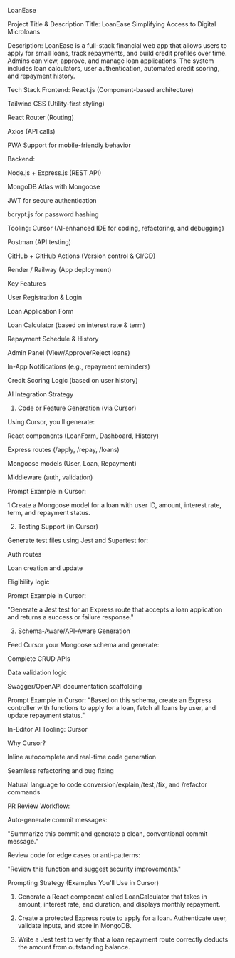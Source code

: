 LoanEase

Project Title & Description
Title:
LoanEase Simplifying Access to Digital Microloans

Description:
LoanEase is a full-stack financial web app that allows users to apply for small loans, track repayments, and build credit profiles over time. Admins can view, approve, and manage loan applications. The system includes loan calculators, user authentication, automated credit scoring, and repayment history.

Tech Stack
Frontend:
React.js (Component-based architecture)

Tailwind CSS (Utility-first styling)

React Router (Routing)

Axios (API calls)

PWA Support for mobile-friendly behavior

Backend:

Node.js + Express.js (REST API)

MongoDB Atlas with Mongoose

JWT for secure authentication

bcrypt.js for password hashing

 Tooling:
Cursor (AI-enhanced IDE for coding, refactoring, and debugging)

Postman (API testing)

GitHub + GitHub Actions (Version control & CI/CD)

Render / Railway (App deployment)

Key Features

User Registration & Login

Loan Application Form

Loan Calculator (based on interest rate & term)

Repayment Schedule & History

Admin Panel (View/Approve/Reject loans)

In-App Notifications (e.g., repayment reminders)

Credit Scoring Logic (based on user history)

AI Integration Strategy
1. Code or Feature Generation (via Cursor)

Using Cursor, you ll generate:

React components (LoanForm, Dashboard, History)

Express routes (/apply, /repay, /loans)

Mongoose models (User, Loan, Repayment)

Middleware (auth, validation)


Prompt  Example in Cursor:

1.Create a Mongoose model for a loan with user ID, amount, interest rate, term, and repayment status.

2. Testing Support (in Cursor)

Generate test files using Jest and Supertest for:

Auth routes

Loan creation and update

Eligibility logic


Prompt Example in Cursor:

"Generate a Jest test for an Express route that accepts a loan application and returns a success or failure response."

 3. Schema-Aware/API-Aware Generation

Feed Cursor your Mongoose schema and generate:

Complete CRUD APIs

Data validation logic

Swagger/OpenAPI documentation scaffolding

Prompt Example in Cursor:
"Based on this schema, create an Express controller with functions to apply for a loan, fetch all loans by user, and update repayment status."


In-Editor AI Tooling: Cursor

Why Cursor?

Inline autocomplete and real-time code generation

Seamless refactoring and bug fixing

Natural language to code conversion/explain,/test,/fix, and /refactor commands


PR Review Workflow:

Auto-generate commit messages:

"Summarize this commit and generate a clean, conventional commit message."

Review code for edge cases or anti-patterns:

"Review this function and suggest security improvements."

 Prompting Strategy (Examples You'll Use in Cursor)

1. Generate a React component called LoanCalculator that takes in amount, interest rate, and duration, and displays monthly repayment.


2. Create a protected Express route to apply for a loan. Authenticate user, validate inputs, and store in MongoDB.

3. Write a Jest test to verify that a loan repayment route correctly deducts the amount from outstanding balance.
